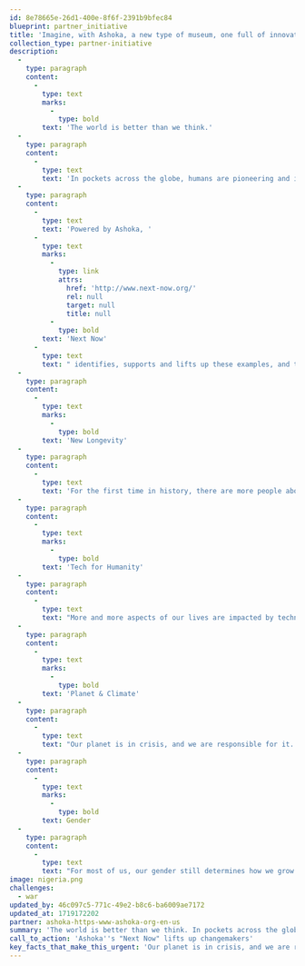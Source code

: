 ```yaml
---
id: 8e78665e-26d1-400e-8f6f-2391b9bfec84
blueprint: partner_initiative
title: 'Imagine, with Ashoka, a new type of museum, one full of innovations for society.'
collection_type: partner-initiative
description:
  -
    type: paragraph
    content:
      -
        type: text
        marks:
          -
            type: bold
        text: 'The world is better than we think.'
  -
    type: paragraph
    content:
      -
        type: text
        text: 'In pockets across the globe, humans are pioneering and implementing real-life solutions — answers to some of the world’s most pressing challenges.'
  -
    type: paragraph
    content:
      -
        type: text
        text: 'Powered by Ashoka, '
      -
        type: text
        marks:
          -
            type: link
            attrs:
              href: 'http://www.next-now.org/'
              rel: null
              target: null
              title: null
          -
            type: bold
        text: 'Next Now'
      -
        type: text
        text: " identifies, supports and lifts up these examples, and the changemakers behind them.\_From a bird’s eye perspective, we see patterns and frontiers of innovation that show a way to a better future. We weave a community of innovators committed to building it and share our findings and insights with the world – helping people and institutions see and build a radically new future in the following purposes:"
  -
    type: paragraph
    content:
      -
        type: text
        marks:
          -
            type: bold
        text: 'New Longevity'
  -
    type: paragraph
    content:
      -
        type: text
        text: 'For the first time in history, there are more people above 65 years old than there are below five. There isn’t an aspect of our lives and economies that isn’t affected by this Big Shift. How can we maintain purposeful, healthy lives as we age? How do we reverse age segregation and address the loneliness epidemic affecting all generations? How do we reinvent retirement and the value of care work?'
  -
    type: paragraph
    content:
      -
        type: text
        marks:
          -
            type: bold
        text: 'Tech for Humanity'
  -
    type: paragraph
    content:
      -
        type: text
        text: "More and more aspects of our lives are impacted by technology. How will humanity anticipate, mitigate, and manage the consequences of algorithms, artificial intelligence, robots, and more? How do we ensure tech works for the common good? And empowers everyone?\_"
  -
    type: paragraph
    content:
      -
        type: text
        marks:
          -
            type: bold
        text: 'Planet & Climate'
  -
    type: paragraph
    content:
      -
        type: text
        text: "Our planet is in crisis, and we are responsible for it. We have deluded ourselves into thinking that humans are separate from, and superior to, nature. How do we fundamentally rebalance that relationship? How can our economic systems prioritize creating shared wellbeing on a healthy planet? How can we bring unlikely allies and sceptics on board?\_"
  -
    type: paragraph
    content:
      -
        type: text
        marks:
          -
            type: bold
        text: Gender
  -
    type: paragraph
    content:
      -
        type: text
        text: "For most of us, our gender still determines how we grow up, the kinds of jobs we have, who we can love, our health outcomes, and how much power and agency we hold. Yet, patriarchy seems to be on shaky grounds. What will we replace it with? How do we turn its gatekeepers into allies? How do we build a gender equal world, where everyone can be their authentic self?\_"
image: nigeria.png
challenges:
  - war
updated_by: 46c097c5-771c-49e2-b8c6-ba6009ae7172
updated_at: 1719172202
partner: ashoka-https-www-ashoka-org-en-us
summary: 'The world is better than we think. In pockets across the globe, humans are pioneering answers to some of the world’s most pressing challenges. Ashoka''s "Next Now" identifies, supports and lifts up these examples, and the changemakers behind them, helping people and institutions see and build a radically new future.'
call_to_action: 'Ashoka''s "Next Now" lifts up changemakers'
key_facts_that_make_this_urgent: 'Our planet is in crisis, and we are responsible for it. We have deluded ourselves into thinking that humans are separate from, and superior to, nature. How do we fundamentally rebalance that relationship? How can our economic systems prioritize creating shared wellbeing on a healthy planet? How can we bring unlikely allies and sceptics on board?'
---
```

